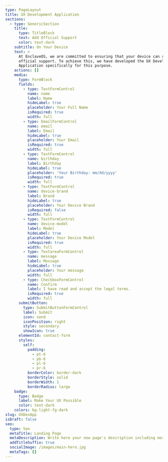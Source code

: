 ```yaml
---
type: PageLayout
title: UX Development Application
sections:
  - type: GenericSection
    title:
      type: TitleBlock
      text: Add Official Support
      color: text-dark
    subtitle: On Your Device
    text: >
      At EnclaveOS, we are committed to ensuring that your device can receive
      official support. To achieve this, we have developed the UX Development
      Application specifically for this purpose.
    actions: []
    media:
      type: FormBlock
      fields:
        - type: TextFormControl
          name: name
          label: Name
          hideLabel: true
          placeholder: Your Full Name
          isRequired: true
          width: full
        - type: EmailFormControl
          name: email
          label: Email
          hideLabel: true
          placeholder: Your Email
          isRequired: true
          width: full
        - type: TextFormControl
          name: birthday
          label: Birthday
          hideLabel: true
          placeholder: 'Your Birthday: mm/dd/yyyy'
          isRequired: true
          width: full
        - type: TextFormControl
          name: device-brand
          label: Brand
          hideLabel: true
          placeholder: Your Device Brand
          isRequired: false
          width: full
        - type: TextFormControl
          name: device-model
          label: Model
          hideLabel: true
          placeholder: Your Device Model
          isRequired: true
          width: full
        - type: TextareaFormControl
          name: message
          label: Message
          hideLabel: true
          placeholder: Your message
          width: full
        - type: CheckboxFormControl
          name: Confirm
          label: I have read and accept the legal terms.
          isRequired: true
          width: full
      submitButton:
        type: SubmitButtonFormControl
        label: Submit
        icon: send
        iconPosition: right
        style: secondary
        showIcon: true
      elementId: contact-form
      styles:
        self:
          padding:
            - pt-6
            - pb-6
            - pl-6
            - pr-6
          borderColor: border-dark
          borderStyle: solid
          borderWidth: 1
          borderRadius: large
    badge:
      type: Badge
      label: Make Your UX Possible
      color: text-dark
    colors: bg-light-fg-dark
slug: UXDevApp
isDraft: false
seo:
  type: Seo
  metaTitle: Landing Page
  metaDescription: Write here your new page's description including most relevant keywords.
  addTitleSuffix: true
  socialImage: /images/main-hero.jpg
  metaTags: []
---
```

